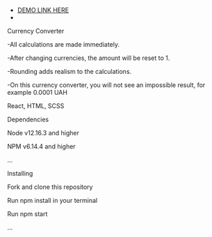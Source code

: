 - [DEMO LINK HERE](https://yulyavav.github.io/react_conventer/)
- 

Currency Converter


-All calculations are made immediately.

-After changing currencies, the amount will be reset to 1.

-Rounding adds realism to the calculations.

-On this currency converter, you will not see an impossible result, for example 0.0001 UAH



React, HTML, SCSS




Dependencies

Node v12.16.3 and higher

NPM v6.14.4 and higher

...

Installing

Fork and clone this repository

Run npm install in your terminal

Run npm start

...

